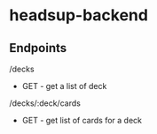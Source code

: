 # headsup-backend

## Endpoints
/decks
- GET - get a list of deck

/decks/:deck/cards
- GET - get list of cards for a deck
